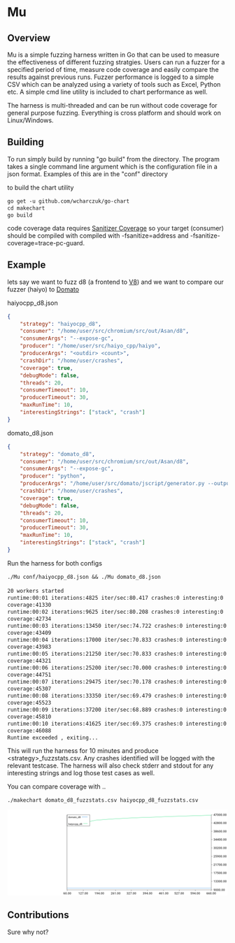 
# Mu


## Overview

Mu is a simple fuzzing harness written in Go that can be used to measure the effectiveness of different fuzzing stratgies. Users can run a fuzzer for a specified period of time, measure code coverage and easily compare the results against previous runs. Fuzzer performance is logged to a simple CSV which can be analyzed using a variety of tools such as Excel, Python etc. A simple cmd line utility is included to chart performance as well. 

The harness is multi-threaded and can be run without code coverage for general purpose fuzzing. Everything is cross platform and should work on Linux/Windows.  


## Building
To run simply build by running "go build" from the directory.
The program takes a single command line argument which is the configuration file in a json format. Examples of this are in the "conf" directory

to build the chart utility 
```
go get -u github.com/wcharczuk/go-chart
cd makechart
go build
```

code coverage data requires [Sanitizer Coverage](https://clang.llvm.org/docs/SanitizerCoverage.html) so your target (consumer) should be compiled with compiled with -fsanitize=address and -fsanitize-coverage=trace-pc-guard. 

## Example
lets say we want to fuzz d8 (a frontend to [V8](https://v8.dev/)) and we want to compare our fuzzer (haiyo) to [Domato](https://github.com/googleprojectzero/domato)

haiyocpp_d8.json

```json
{
    "strategy": "haiyocpp_d8",
    "consumer": "/home/user/src/chromium/src/out/Asan/d8",
    "consumerArgs": "--expose-gc",
    "producer": "/home/user/src/haiyo_cpp/haiyo",
    "producerArgs": "<outdir> <count>",
    "crashDir": "/home/user/crashes",
    "coverage": true,
    "debugMode": false,
    "threads": 20,
    "consumerTimeout": 10,
    "producerTimeout": 30,
    "maxRunTime": 10,
    "interestingStrings": ["stack", "crash"]
}
```


domato_d8.json
```json
{
    "strategy": "domato_d8",
    "consumer": "/home/user/src/chromium/src/out/Asan/d8",
    "consumerArgs": "--expose-gc",
    "producer": "python",
    "producerArgs": "/home/user/src/domato/jscript/generator.py --output_dir <outdir> --no_of_files <count> ",
    "crashDir": "/home/user/crashes",
    "coverage": true,
    "debugMode": false,
    "threads": 20,
    "consumerTimeout": 10,
    "producerTimeout": 30,
    "maxRunTime": 10,
    "interestingStrings": ["stack", "crash"]
}
```

Run the harness for both configs

```
./Mu conf/haiyocpp_d8.json && ./Mu domato_d8.json

20 workers started
runtime:00:01 iterations:4825 iter/sec:80.417 crashes:0 interesting:0 coverage:41330
runtime:00:02 iterations:9625 iter/sec:80.208 crashes:0 interesting:0 coverage:42734
runtime:00:03 iterations:13450 iter/sec:74.722 crashes:0 interesting:0 coverage:43409
runtime:00:04 iterations:17000 iter/sec:70.833 crashes:0 interesting:0 coverage:43983
runtime:00:05 iterations:21250 iter/sec:70.833 crashes:0 interesting:0 coverage:44321
runtime:00:06 iterations:25200 iter/sec:70.000 crashes:0 interesting:0 coverage:44751
runtime:00:07 iterations:29475 iter/sec:70.178 crashes:0 interesting:0 coverage:45307
runtime:00:08 iterations:33350 iter/sec:69.479 crashes:0 interesting:0 coverage:45523
runtime:00:09 iterations:37200 iter/sec:68.889 crashes:0 interesting:0 coverage:45810
runtime:00:10 iterations:41625 iter/sec:69.375 crashes:0 interesting:0 coverage:46088
Runtime exceeded , exiting...

```

This will run the harness for 10 minutes and produce \<strategy>_fuzzstats.csv. Any crashes identified will be logged with the relevant testcase. The harness will also check stderr and stdout for any interesting strings and log those test cases as well. 

You can compare coverage with ..

```
./makechart domato_d8_fuzzstats.csv haiyocpp_d8_fuzzstats.csv
```
![Chart Output](https://raw.githubusercontent.com/JohnathanNorman/Mu/master/makechart/output.png "Chart")


## Contributions
Sure why not?
